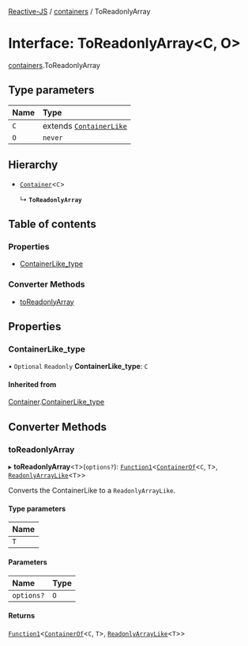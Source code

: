 [Reactive-JS](../README.md) / [containers](../modules/containers.md) / ToReadonlyArray

# Interface: ToReadonlyArray<C, O\>

[containers](../modules/containers.md).ToReadonlyArray

## Type parameters

| Name | Type |
| :------ | :------ |
| `C` | extends [`ContainerLike`](containers.ContainerLike.md) |
| `O` | `never` |

## Hierarchy

- [`Container`](containers.Container.md)<`C`\>

  ↳ **`ToReadonlyArray`**

## Table of contents

### Properties

- [ContainerLike\_type](containers.ToReadonlyArray.md#containerlike_type)

### Converter Methods

- [toReadonlyArray](containers.ToReadonlyArray.md#toreadonlyarray)

## Properties

### ContainerLike\_type

• `Optional` `Readonly` **ContainerLike\_type**: `C`

#### Inherited from

[Container](containers.Container.md).[ContainerLike_type](containers.Container.md#containerlike_type)

## Converter Methods

### toReadonlyArray

▸ **toReadonlyArray**<`T`\>(`options?`): [`Function1`](../modules/functions.md#function1)<[`ContainerOf`](../modules/containers.md#containerof)<`C`, `T`\>, [`ReadonlyArrayLike`](containers.ReadonlyArrayLike.md)<`T`\>\>

Converts the ContainerLike to a `ReadonlyArrayLike`.

#### Type parameters

| Name |
| :------ |
| `T` |

#### Parameters

| Name | Type |
| :------ | :------ |
| `options?` | `O` |

#### Returns

[`Function1`](../modules/functions.md#function1)<[`ContainerOf`](../modules/containers.md#containerof)<`C`, `T`\>, [`ReadonlyArrayLike`](containers.ReadonlyArrayLike.md)<`T`\>\>

